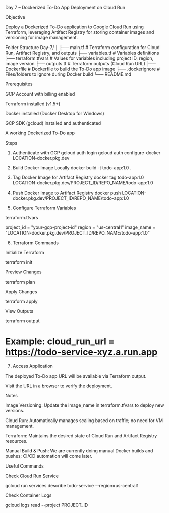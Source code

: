 Day 7 – Dockerized To-Do App Deployment on Cloud Run

Objective

Deploy a Dockerized To-Do application to Google Cloud Run using Terraform, leveraging Artifact Registry for storing container images and versioning for image management.

Folder Structure
Day-7/
│
├── main.tf             # Terraform configuration for Cloud Run, Artifact Registry, and outputs
├── variables.tf        # Variables definitions
├── terraform.tfvars    # Values for variables including project ID, region, image version
├── outputs.tf          # Terraform outputs (Cloud Run URL)
├── Dockerfile          # Dockerfile to build the To-Do app image
├── .dockerignore       # Files/folders to ignore during Docker build
└── README.md

Prerequisites

GCP Account with billing enabled

Terraform installed (v1.5+)

Docker installed (Docker Desktop for Windows)

GCP SDK (gcloud) installed and authenticated

A working Dockerized To-Do app

Steps
1. Authenticate with GCP
gcloud auth login
gcloud auth configure-docker LOCATION-docker.pkg.dev

2. Build Docker Image Locally
docker build -t todo-app:1.0 .

3. Tag Docker Image for Artifact Registry
docker tag todo-app:1.0 LOCATION-docker.pkg.dev/PROJECT_ID/REPO_NAME/todo-app:1.0

4. Push Docker Image to Artifact Registry
docker push LOCATION-docker.pkg.dev/PROJECT_ID/REPO_NAME/todo-app:1.0

5. Configure Terraform Variables

terraform.tfvars

project_id   = "your-gcp-project-id"
region       = "us-central1"
image_name   = "LOCATION-docker.pkg.dev/PROJECT_ID/REPO_NAME/todo-app:1.0"

6. Terraform Commands

Initialize Terraform

terraform init


Preview Changes

terraform plan


Apply Changes

terraform apply


View Outputs

terraform output
# Example: cloud_run_url = https://todo-service-xyz.a.run.app

7. Access Application

The deployed To-Do app URL will be available via Terraform output.

Visit the URL in a browser to verify the deployment.

Notes

Image Versioning: Update the image_name in terraform.tfvars to deploy new versions.

Cloud Run: Automatically manages scaling based on traffic; no need for VM management.

Terraform: Maintains the desired state of Cloud Run and Artifact Registry resources.

Manual Build & Push: We are currently doing manual Docker builds and pushes; CI/CD automation will come later.

Useful Commands

Check Cloud Run Service

gcloud run services describe todo-service --region=us-central1


Check Container Logs

gcloud logs read --project PROJECT_ID